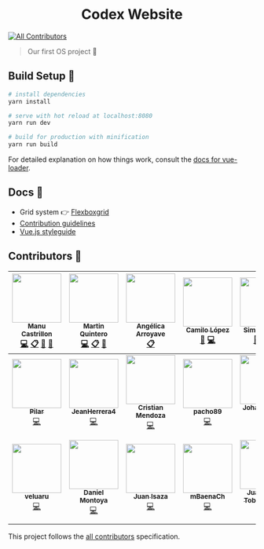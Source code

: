 <h1 align="center"> Codex Website </h1>

[![All Contributors](https://img.shields.io/badge/all_contributors-21-orange.svg?style=flat-square)](#contributors)

> Our first OS project :tada:

## Build Setup :wrench:

``` bash
# install dependencies
yarn install

# serve with hot reload at localhost:8080
yarn run dev

# build for production with minification
yarn run build
```

For detailed explanation on how things work, consult the [docs for vue-loader](http://vuejs.github.io/vue-loader).

## Docs :open_file_folder:

- Grid system 👉 [Flexboxgrid](http://flexboxgrid.com/)
- [Contribution guidelines](https://github.com/CodexUdeA/website/blob/master/CONTRIBUTING.md)
- [Vue.js styleguide](https://vuejs.org/v2/style-guide/)

## Contributors :clap:

<!-- ALL-CONTRIBUTORS-LIST:START - Do not remove or modify this section -->
<!-- prettier-ignore -->
| [<img src="https://avatars2.githubusercontent.com/u/10585946?v=4" width="100px;"/><br /><sub><b>Manu Castrillon</b></sub>](http://www.manucastrillonm.co)<br />[💻](https://github.com/CodexUdeA/codexudea.github.io/commits?author=ManuCastrillonM "Code") [📋](#eventOrganizing-ManuCastrillonM "Event Organizing") [📖](https://github.com/CodexUdeA/codexudea.github.io/commits?author=ManuCastrillonM "Documentation") [📢](#talk-ManuCastrillonM "Talks") | [<img src="https://avatars0.githubusercontent.com/u/10585976?v=4" width="100px;"/><br /><sub><b>Martin Quintero</b></sub>](https://github.com/MartinEliasQ)<br />[💻](https://github.com/CodexUdeA/codexudea.github.io/commits?author=MartinEliasQ "Code") [📋](#eventOrganizing-MartinEliasQ "Event Organizing") [📢](#talk-MartinEliasQ "Talks") | [<img src="https://avatars3.githubusercontent.com/u/19578435?v=4" width="100px;"/><br /><sub><b>Angélica Arroyave</b></sub>](https://github.com/am9805)<br />[📋](#eventOrganizing-am9805 "Event Organizing") | [<img src="https://avatars2.githubusercontent.com/u/6959849?v=4" width="100px;"/><br /><sub><b>Camilo López</b></sub>](http://camilo.io)<br />[🎨](#design-camilocls "Design") [💻](https://github.com/CodexUdeA/codexudea.github.io/commits?author=camilocls "Code") | [<img src="https://avatars1.githubusercontent.com/u/23706543?v=4" width="100px;"/><br /><sub><b>Simon Hoyos</b></sub>](https://www.linkedin.com/in/simonhoyos/)<br />[🤔](#ideas-shmesa22 "Ideas, Planning, & Feedback") [📢](#talk-shmesa22 "Talks") [💻](https://github.com/CodexUdeA/codexudea.github.io/commits?author=shmesa22 "Code") | [<img src="https://avatars3.githubusercontent.com/u/23267995?v=4" width="100px;"/><br /><sub><b>Andrés Pino Vallejo</b></sub>](https://github.com/andrespinov)<br />[💻](https://github.com/CodexUdeA/codexudea.github.io/commits?author=andrespinov "Code") | [<img src="https://avatars2.githubusercontent.com/u/39561802?v=4" width="100px;"/><br /><sub><b>Andrés Isaza</b></sub>](https://github.com/andresisazaa)<br />[💻](https://github.com/CodexUdeA/codexudea.github.io/commits?author=andresisazaa "Code") |
| :---: | :---: | :---: | :---: | :---: | :---: | :---: |
| [<img src="https://avatars0.githubusercontent.com/u/30705652?v=4" width="100px;"/><br /><sub><b>Pilar</b></sub>](https://github.com/PilarArroyave)<br />[💻](https://github.com/CodexUdeA/codexudea.github.io/commits?author=PilarArroyave "Code") | [<img src="https://avatars1.githubusercontent.com/u/22826034?v=4" width="100px;"/><br /><sub><b>JeanHerrera4</b></sub>](https://github.com/JeanHerrera4)<br />[💻](https://github.com/CodexUdeA/codexudea.github.io/commits?author=JeanHerrera4 "Code") | [<img src="https://avatars1.githubusercontent.com/u/44276663?v=4" width="100px;"/><br /><sub><b>Cristian Mendoza</b></sub>](https://github.com/Cristian-BFMV)<br />[💻](https://github.com/CodexUdeA/codexudea.github.io/commits?author=Cristian-BFMV "Code") | [<img src="https://avatars1.githubusercontent.com/u/20865074?v=4" width="100px;"/><br /><sub><b>pacho89</b></sub>](https://github.com/pacho89)<br />[💻](https://github.com/CodexUdeA/codexudea.github.io/commits?author=pacho89 "Code") | [<img src="https://avatars0.githubusercontent.com/u/38740217?v=4" width="100px;"/><br /><sub><b>Johan Ospina H.</b></sub>](https://github.com/joh95)<br />[💻](https://github.com/CodexUdeA/codexudea.github.io/commits?author=joh95 "Code") | [<img src="https://avatars0.githubusercontent.com/u/17430053?v=4" width="100px;"/><br /><sub><b>pedrog31</b></sub>](https://github.com/pedrog31)<br />[💻](https://github.com/CodexUdeA/codexudea.github.io/commits?author=pedrog31 "Code") | [<img src="https://avatars2.githubusercontent.com/u/23266642?v=4" width="100px;"/><br /><sub><b>Santiago Bedoya</b></sub>](https://twitter.com/Santiago_b9826)<br />[💻](https://github.com/CodexUdeA/codexudea.github.io/commits?author=santiago-b9826 "Code") |
| [<img src="https://avatars2.githubusercontent.com/u/42279901?v=4" width="100px;"/><br /><sub><b>veluaru</b></sub>](https://github.com/veluaru)<br />[💻](https://github.com/CodexUdeA/codexudea.github.io/commits?author=veluaru "Code") | [<img src="https://avatars3.githubusercontent.com/u/27966260?v=4" width="100px;"/><br /><sub><b>Daniel Montoya</b></sub>](https://github.com/cdanmontoya)<br />[💻](https://github.com/CodexUdeA/codexudea.github.io/commits?author=cdanmontoya "Code") | [<img src="https://avatars2.githubusercontent.com/u/39199649?v=4" width="100px;"/><br /><sub><b>Juan Isaza</b></sub>](https://github.com/jdiegoisaza)<br />[💻](https://github.com/CodexUdeA/codexudea.github.io/commits?author=jdiegoisaza "Code") | [<img src="https://avatars1.githubusercontent.com/u/44103204?v=4" width="100px;"/><br /><sub><b>mBaenaCh</b></sub>](https://github.com/mBaenaCh)<br />[💻](https://github.com/CodexUdeA/codexudea.github.io/commits?author=mBaenaCh "Code") | [<img src="https://avatars2.githubusercontent.com/u/17577509?v=4" width="100px;"/><br /><sub><b>Juan Pablo Tobón Flórez</b></sub>](https://github.com/tobon96)<br />[💻](https://github.com/CodexUdeA/codexudea.github.io/commits?author=tobon96 "Code") | [<img src="https://avatars2.githubusercontent.com/u/16061815?v=4" width="100px;"/><br /><sub><b>Maria Camila Gomez Restrepo</b></sub>](http://www.camigomez.me/)<br />[💻](https://github.com/CodexUdeA/codexudea.github.io/commits?author=camigomez35 "Code") | [<img src="https://avatars2.githubusercontent.com/u/22892513?v=4" width="100px;"/><br /><sub><b>gio96</b></sub>](https://github.com/gio96)<br />[💻](https://github.com/CodexUdeA/codexudea.github.io/commits?author=gio96 "Code") |
<!-- ALL-CONTRIBUTORS-LIST:END -->

This project follows the [all contributors](https://github.com/kentcdodds/all-contributors) specification.
